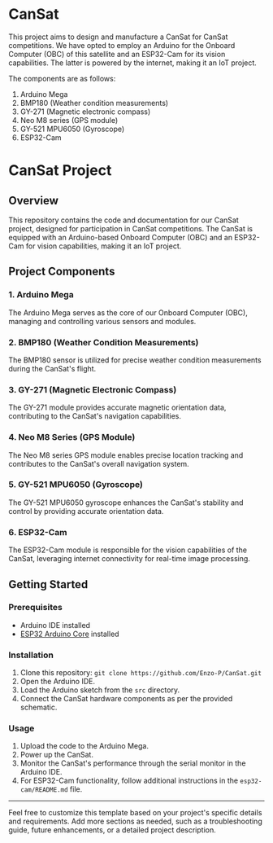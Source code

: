 # CanSat

This project aims to design and manufacture a CanSat for CanSat competitions. We have opted to employ an Arduino for the Onboard Computer (OBC) of this satellite and an ESP32-Cam for its vision capabilities. The latter is powered by the internet, making it an IoT project.

The components are as follows:
  1. Arduino Mega
  2. BMP180 (Weather condition measurements)
  3. GY-271 (Magnetic electronic compass)
  4. Neo M8 series (GPS module)
  5. GY-521 MPU6050 (Gyroscope)
  6. ESP32-Cam

# CanSat Project

## Overview

This repository contains the code and documentation for our CanSat project, designed for participation in CanSat competitions. The CanSat is equipped with an Arduino-based Onboard Computer (OBC) and an ESP32-Cam for vision capabilities, making it an IoT project.

## Project Components

### 1. Arduino Mega

The Arduino Mega serves as the core of our Onboard Computer (OBC), managing and controlling various sensors and modules.

### 2. BMP180 (Weather Condition Measurements)

The BMP180 sensor is utilized for precise weather condition measurements during the CanSat's flight.

### 3. GY-271 (Magnetic Electronic Compass)

The GY-271 module provides accurate magnetic orientation data, contributing to the CanSat's navigation capabilities.

### 4. Neo M8 Series (GPS Module)

The Neo M8 series GPS module enables precise location tracking and contributes to the CanSat's overall navigation system.

### 5. GY-521 MPU6050 (Gyroscope)

The GY-521 MPU6050 gyroscope enhances the CanSat's stability and control by providing accurate orientation data.

### 6. ESP32-Cam

The ESP32-Cam module is responsible for the vision capabilities of the CanSat, leveraging internet connectivity for real-time image processing.

## Getting Started

### Prerequisites

- Arduino IDE installed
- [ESP32 Arduino Core](https://github.com/espressif/arduino-esp32) installed

### Installation

1. Clone this repository: `git clone https://github.com/Enzo-P/CanSat.git`
2. Open the Arduino IDE.
3. Load the Arduino sketch from the `src` directory.
4. Connect the CanSat hardware components as per the provided schematic.

### Usage

1. Upload the code to the Arduino Mega.
2. Power up the CanSat.
3. Monitor the CanSat's performance through the serial monitor in the Arduino IDE.
4. For ESP32-Cam functionality, follow additional instructions in the `esp32-cam/README.md` file.

---

Feel free to customize this template based on your project's specific details and requirements. Add more sections as needed, such as a troubleshooting guide, future enhancements, or a detailed project description.
